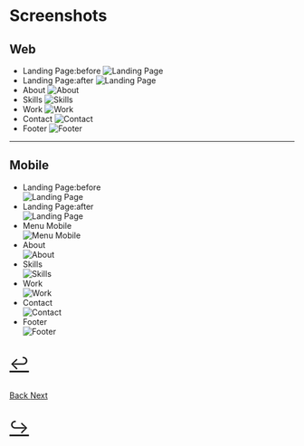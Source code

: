 # Screenshots
<h2>Web</h2>
<ul>
    <li>Landing Page:before
        <img src="https://i.postimg.cc/dQhZ3qFS/Landing-Page-1-Web.png" alt="Landing Page">
    </li>
    <li>Landing Page:after
        <img src="https://i.postimg.cc/gj2DX1YH/Landing-Page-2-Web.png" alt="Landing Page">
    </li>
    <li>About
        <img src="https://i.postimg.cc/nc5yxGkP/About-Web.png" alt="About">
    </li>
    <li>Skills
        <img src="https://i.postimg.cc/prQJSxsv/Skills-Web.png" alt="Skills">
    </li>
    <li>Work
        <img src="https://i.postimg.cc/0NcgTRHp/Work-Web.png" alt="Work">
    </li>
    <li>Contact
        <img src="https://i.postimg.cc/nVYHkgnG/Contact-Web.png" alt="Contact">
    </li>
    <li>Footer
        <img src="https://i.postimg.cc/prgYyryK/Footer-Web.png" alt="Footer">
    </li>
</ul>
<hr>
<h2>Mobile</h2>
<ul>
    <li>Landing Page:before
        <br><img src="https://i.postimg.cc/MpTwDGGy/Landing-Page-1-Mobile.png" alt="Landing Page">
    </li>
    <li>Landing Page:after
        <br><img src="https://i.postimg.cc/4dFVYynB/Landing-Page-2-Mobile.png" alt="Landing Page">
    </li>
    <li>Menu Mobile
        <br><img src="https://i.postimg.cc/KY1T3L3w/Menu-Mobile.png" alt="Menu Mobile">
    </li>
    <li>About
        <br><img src="https://i.postimg.cc/W4Z3P7kN/About-Mobile.png" alt="About">
    </li>
    <li>Skills
        <br><img src="https://i.postimg.cc/qRfGkQDj/Skills-Mobile.png" alt="Skills">
    </li>
    <li>Work
        <br><img src="https://i.postimg.cc/m2dNcT6c/Work-Mobile.png" alt="Work">
    </li>
    <li>Contact
        <br><img src="https://i.postimg.cc/XYkZZLvs/Contact-Mobile.png" alt="Contact">
    </li>
    <li>Footer
        <br><img src="https://i.postimg.cc/8zSJP9TF/Footer-Mobile.png" alt="Footer">
    </li>
</ul>

<div class="buttons">
    <a href="README.md">
        <p style="font-size: 30px;">↩</p>Back
    </a>
    <a href="CSS.md">
        Next<p style="font-size: 30px;">↪</p>
    </a>
</div>